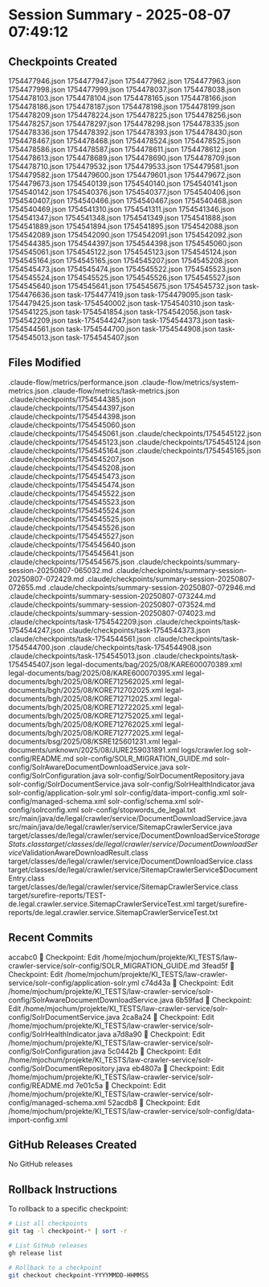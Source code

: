 # Session Summary - 2025-08-07 07:49:12

## Checkpoints Created
1754477946.json
1754477947.json
1754477962.json
1754477963.json
1754477998.json
1754477999.json
1754478037.json
1754478038.json
1754478103.json
1754478104.json
1754478165.json
1754478166.json
1754478186.json
1754478187.json
1754478198.json
1754478199.json
1754478209.json
1754478224.json
1754478225.json
1754478256.json
1754478257.json
1754478297.json
1754478298.json
1754478335.json
1754478336.json
1754478392.json
1754478393.json
1754478430.json
1754478467.json
1754478468.json
1754478524.json
1754478525.json
1754478586.json
1754478587.json
1754478611.json
1754478612.json
1754478613.json
1754478689.json
1754478690.json
1754478709.json
1754478710.json
1754479532.json
1754479533.json
1754479581.json
1754479582.json
1754479600.json
1754479601.json
1754479672.json
1754479673.json
1754540139.json
1754540140.json
1754540141.json
1754540142.json
1754540376.json
1754540377.json
1754540406.json
1754540407.json
1754540466.json
1754540467.json
1754540468.json
1754540469.json
1754541310.json
1754541311.json
1754541346.json
1754541347.json
1754541348.json
1754541349.json
1754541888.json
1754541889.json
1754541894.json
1754541895.json
1754542088.json
1754542089.json
1754542090.json
1754542091.json
1754542092.json
1754544385.json
1754544397.json
1754544398.json
1754545060.json
1754545061.json
1754545122.json
1754545123.json
1754545124.json
1754545164.json
1754545165.json
1754545207.json
1754545208.json
1754545473.json
1754545474.json
1754545522.json
1754545523.json
1754545524.json
1754545525.json
1754545526.json
1754545527.json
1754545640.json
1754545641.json
1754545675.json
1754545732.json
task-1754476636.json
task-1754477419.json
task-1754479095.json
task-1754479425.json
task-1754540002.json
task-1754540310.json
task-1754541225.json
task-1754541854.json
task-1754542056.json
task-1754542209.json
task-1754544247.json
task-1754544373.json
task-1754544561.json
task-1754544700.json
task-1754544908.json
task-1754545013.json
task-1754545407.json

## Files Modified
.claude-flow/metrics/performance.json
.claude-flow/metrics/system-metrics.json
.claude-flow/metrics/task-metrics.json
.claude/checkpoints/1754544385.json
.claude/checkpoints/1754544397.json
.claude/checkpoints/1754544398.json
.claude/checkpoints/1754545060.json
.claude/checkpoints/1754545061.json
.claude/checkpoints/1754545122.json
.claude/checkpoints/1754545123.json
.claude/checkpoints/1754545124.json
.claude/checkpoints/1754545164.json
.claude/checkpoints/1754545165.json
.claude/checkpoints/1754545207.json
.claude/checkpoints/1754545208.json
.claude/checkpoints/1754545473.json
.claude/checkpoints/1754545474.json
.claude/checkpoints/1754545522.json
.claude/checkpoints/1754545523.json
.claude/checkpoints/1754545524.json
.claude/checkpoints/1754545525.json
.claude/checkpoints/1754545526.json
.claude/checkpoints/1754545527.json
.claude/checkpoints/1754545640.json
.claude/checkpoints/1754545641.json
.claude/checkpoints/1754545675.json
.claude/checkpoints/summary-session-20250807-065032.md
.claude/checkpoints/summary-session-20250807-072429.md
.claude/checkpoints/summary-session-20250807-072655.md
.claude/checkpoints/summary-session-20250807-072946.md
.claude/checkpoints/summary-session-20250807-073244.md
.claude/checkpoints/summary-session-20250807-073524.md
.claude/checkpoints/summary-session-20250807-074023.md
.claude/checkpoints/task-1754542209.json
.claude/checkpoints/task-1754544247.json
.claude/checkpoints/task-1754544373.json
.claude/checkpoints/task-1754544561.json
.claude/checkpoints/task-1754544700.json
.claude/checkpoints/task-1754544908.json
.claude/checkpoints/task-1754545013.json
.claude/checkpoints/task-1754545407.json
legal-documents/bag/2025/08/KARE600070389.xml
legal-documents/bag/2025/08/KARE600070395.xml
legal-documents/bgh/2025/08/KORE712562025.xml
legal-documents/bgh/2025/08/KORE712702025.xml
legal-documents/bgh/2025/08/KORE712712025.xml
legal-documents/bgh/2025/08/KORE712722025.xml
legal-documents/bgh/2025/08/KORE712752025.xml
legal-documents/bgh/2025/08/KORE712762025.xml
legal-documents/bgh/2025/08/KORE712772025.xml
legal-documents/bsg/2025/08/KSRE125601231.xml
legal-documents/unknown/2025/08/JURE259031891.xml
logs/crawler.log
solr-config/README.md
solr-config/SOLR_MIGRATION_GUIDE.md
solr-config/SolrAwareDocumentDownloadService.java
solr-config/SolrConfiguration.java
solr-config/SolrDocumentRepository.java
solr-config/SolrDocumentService.java
solr-config/SolrHealthIndicator.java
solr-config/application-solr.yml
solr-config/data-import-config.xml
solr-config/managed-schema.xml
solr-config/schema.xml
solr-config/solrconfig.xml
solr-config/stopwords_de_legal.txt
src/main/java/de/legal/crawler/service/DocumentDownloadService.java
src/main/java/de/legal/crawler/service/SitemapCrawlerService.java
target/classes/de/legal/crawler/service/DocumentDownloadService$StorageStats.class
target/classes/de/legal/crawler/service/DocumentDownloadService$ValidationAwareDownloadResult.class
target/classes/de/legal/crawler/service/DocumentDownloadService.class
target/classes/de/legal/crawler/service/SitemapCrawlerService$DocumentEntry.class
target/classes/de/legal/crawler/service/SitemapCrawlerService.class
target/surefire-reports/TEST-de.legal.crawler.service.SitemapCrawlerServiceTest.xml
target/surefire-reports/de.legal.crawler.service.SitemapCrawlerServiceTest.txt

## Recent Commits
accabc0 🔖 Checkpoint: Edit /home/mjochum/projekte/KI_TESTS/law-crawler-service/solr-config/SOLR_MIGRATION_GUIDE.md
3fead5f 🔖 Checkpoint: Edit /home/mjochum/projekte/KI_TESTS/law-crawler-service/solr-config/application-solr.yml
c74d43a 🔖 Checkpoint: Edit /home/mjochum/projekte/KI_TESTS/law-crawler-service/solr-config/SolrAwareDocumentDownloadService.java
6b59fad 🔖 Checkpoint: Edit /home/mjochum/projekte/KI_TESTS/law-crawler-service/solr-config/SolrDocumentService.java
2ca8a24 🔖 Checkpoint: Edit /home/mjochum/projekte/KI_TESTS/law-crawler-service/solr-config/SolrHealthIndicator.java
a7d8a90 🔖 Checkpoint: Edit /home/mjochum/projekte/KI_TESTS/law-crawler-service/solr-config/SolrConfiguration.java
5c0442b 🔖 Checkpoint: Edit /home/mjochum/projekte/KI_TESTS/law-crawler-service/solr-config/SolrDocumentRepository.java
eb4807a 🔖 Checkpoint: Edit /home/mjochum/projekte/KI_TESTS/law-crawler-service/solr-config/README.md
7e01c5a 🔖 Checkpoint: Edit /home/mjochum/projekte/KI_TESTS/law-crawler-service/solr-config/managed-schema.xml
52acdb8 🔖 Checkpoint: Edit /home/mjochum/projekte/KI_TESTS/law-crawler-service/solr-config/data-import-config.xml

## GitHub Releases Created
No GitHub releases

## Rollback Instructions
To rollback to a specific checkpoint:
```bash
# List all checkpoints
git tag -l checkpoint-* | sort -r

# List GitHub releases
gh release list

# Rollback to a checkpoint
git checkout checkpoint-YYYYMMDD-HHMMSS
```
